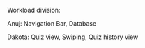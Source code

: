 Workload division:

Anuj:
  Navigation Bar,
  Database
  
Dakota:
  Quiz view, 
  Swiping,
  Quiz history view
